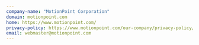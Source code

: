 ```yaml
---
company-name: "MotionPoint Corporation"
domain: motionpoint.com
home: https://www.motionpoint.com/
privacy-policy: https://www.motionpoint.com/our-company/privacy-policy/
email: webmaster@motionpoint.com
---
```




